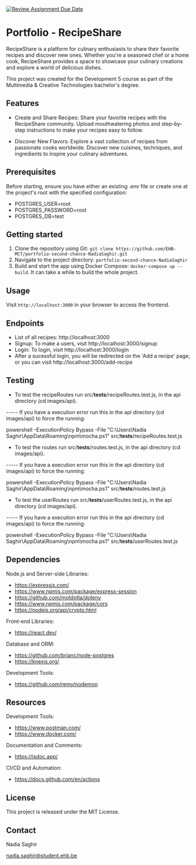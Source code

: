[![Review Assignment Due Date](https://classroom.github.com/assets/deadline-readme-button-24ddc0f5d75046c5622901739e7c5dd533143b0c8e959d652212380cedb1ea36.svg)](https://classroom.github.com/a/DhYPBlwE)

# Portfolio - RecipeShare 

RecipeShare is a platform for culinary enthusiasts to share their favorite recipes and discover new ones. Whether you're a seasoned chef or a home cook, RecipeShare provides a space to showcase your culinary creations and explore a world of delicious dishes.

This project was created for the Development 5 course as part of the Multimedia & Creative Technologies bachelor's degree.

## Features

- Create and Share Recipes: Share your favorite recipes with the RecipeShare community. Upload mouthwatering photos and step-by-step instructions to make your recipes easy to follow.

- Discover New Flavors: Explore a vast collection of recipes from passionate cooks worldwide. Discover new cuisines, techniques, and ingredients to inspire your culinary adventures.

## Prerequisites

Before starting, ensure you have either an existing .env file or create one at the project's root with the specified configuration:

- POSTGRES_USER=root
- POSTGRES_PASSWORD=root
- POSTGRES_DB=test   


## Getting started

1. Clone the repository using Git: `git clone https://github.com/EHB-MCT/portfolio-second-chance-NadiaSaghir.git`
2. Navigate to the project directory: `portfolio-second-chance-NadiaSaghir`
3. Build and start the app using Docker Compose: `docker-compose up --build`. It can take a while to build the whole project.

## Usage

Visit `http://localhost:3000` in your browser to access the frontend.

## Endpoints

- List of all recipes: http://localhost:3000
- Signup: To make a users, visit http://localhost:3000/signup
- Login: To login, visit http://localhost:3000/login
- After a sucessful login, you will be redirected on the 'Add a recipe' page, or you can visit http://localhost:3000/add-recipe


## Testing

- To test the recipeRoutes run src/__tests__/recipeRoutes.test.js, in the api directory (cd images/api).

----- If you have a execution error run this in the api directory (cd images/api) to force the running: 

powershell -ExecutionPolicy Bypass -File "C:\Users\Nadia Saghir\AppData\Roaming\npm\mocha.ps1" src/__tests__/recipeRoutes.test.js

- To test the routes run src/__tests__/routes.test.js, in the api directory (cd images/api).

----- If you have a execution error run this in the api directory (cd images/api) to force the running: 

powershell -ExecutionPolicy Bypass -File "C:\Users\Nadia Saghir\AppData\Roaming\npm\mocha.ps1" src/__tests__/routes.test.js

- To test the userRoutes run src/__tests__/userRoutes.test.js, in the api directory (cd images/api).

----- If you have a execution error run this in the api directory (cd images/api) to force the running: 

powershell -ExecutionPolicy Bypass -File "C:\Users\Nadia Saghir\AppData\Roaming\npm\mocha.ps1" src/__tests__/userRoutes.test.js

## Dependencies

Node.js and Server-side Libraries:
- https://expressjs.com/ 
- https://www.npmjs.com/package/express-session 
- https://github.com/motdotla/dotenv 
- https://www.npmjs.com/package/cors 
- https://nodejs.org/api/crypto.html

Front-end Libraries:
- https://react.dev/

Database and ORM:
- https://github.com/brianc/node-postgres
- https://knexjs.org/

Development Tools:
- https://github.com/remy/nodemon

## Resources

Development Tools:
- https://www.postman.com/
- https://www.docker.com/

Documentation and Comments:
- https://jsdoc.app/

CI/CD and Automation:
- https://docs.github.com/en/actions


## License

This project is released under the MIT License.

## Contact

Nadia Saghir

nadia.saghir@student.ehb.be

